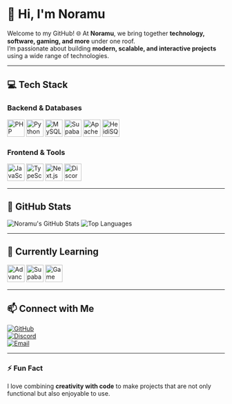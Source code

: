# 👋 Hi, I'm Noramu

Welcome to my GitHub! 🌐 At **Noramu**, we bring together **technology, software, gaming, and more** under one roof.  
I’m passionate about building **modern, scalable, and interactive projects** using a wide range of technologies.  

---

## 💻 Tech Stack

### Backend & Databases
<p align="left">
  <img src="https://cdn.jsdelivr.net/gh/devicons/devicon/icons/php/php-original.svg" alt="PHP" width="40" height="40"/>
  <img src="https://cdn.jsdelivr.net/gh/devicons/devicon/icons/python/python-original.svg" alt="Python" width="40" height="40"/>
  <img src="https://cdn.jsdelivr.net/gh/devicons/devicon/icons/mysql/mysql-original.svg" alt="MySQL" width="40" height="40"/>
  <img src="https://cdn.jsdelivr.net/gh/devicons/devicon/icons/supabase/supabase-original.svg" alt="Supabase" width="40" height="40"/>
  <img src="https://cdn.jsdelivr.net/gh/devicons/devicon/icons/apache/apache-original.svg" alt="Apache" width="40" height="40"/>
  <img src="https://cdn.jsdelivr.net/gh/devicons/devicon/icons/heidisql/heidisql-original.svg" alt="HeidiSQL" width="40" height="40"/>
</p>

### Frontend & Tools
<p align="left">
  <img src="https://cdn.jsdelivr.net/gh/devicons/devicon/icons/javascript/javascript-original.svg" alt="JavaScript" width="40" height="40"/>
  <img src="https://cdn.jsdelivr.net/gh/devicons/devicon/icons/typescript/typescript-original.svg" alt="TypeScript" width="40" height="40"/>
  <img src="https://cdn.jsdelivr.net/gh/devicons/devicon/icons/nextjs/nextjs-original-wordmark.svg" alt="Next.js" width="40" height="40"/>
  <img src="https://raw.githubusercontent.com/discordjs/discord.js/main/media/logo.svg" alt="Discord.js" width="40" height="40"/>
</p>

---

## 🌟 GitHub Stats

![Noramu's GitHub Stats](https://github-readme-stats.vercel.app/api?username=NoramuAOL&show_icons=true&theme=radical)
![Top Languages](https://github-readme-stats.vercel.app/api/top-langs/?username=NoramuAOL&layout=compact&theme=radical)

---

## 🌱 Currently Learning
<p align="left">
  <img src="https://cdn.jsdelivr.net/gh/devicons/devicon/icons/typescript/typescript-original.svg" alt="Advanced TypeScript" width="40" height="40"/>
  <img src="https://cdn.jsdelivr.net/gh/devicons/devicon/icons/supabase/supabase-original.svg" alt="Supabase Cloud" width="40" height="40"/>
  <img src="https://cdn.jsdelivr.net/gh/devicons/devicon/icons/python/python-original.svg" alt="Game Servers - Python" width="40" height="40"/>
</p>

---

## 📫 Connect with Me
[![GitHub](https://img.shields.io/badge/GitHub-NoramuAOL-181717?style=for-the-badge&logo=github&logoColor=white)](https://github.com/NoramuAOL)  
[![Discord](https://img.shields.io/badge/Discord-3mustafa_-7289DA?style=for-the-badge&logo=discord&logoColor=white)](#)  
[![Email](https://img.shields.io/badge/Email-noramucom@gmail.com-D14836?style=for-the-badge&logo=gmail&logoColor=white)](#)  

---

### ⚡ Fun Fact
I love combining **creativity with code** to make projects that are not only functional but also enjoyable to use.  
